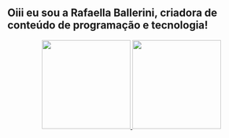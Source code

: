 ## Oiii eu sou a Rafaella Ballerini, criadora de conteúdo de programação e tecnologia!
<div align="center">
  <a href="https://github.com/GabrielLibano">
  <img height="180em" src="https://github-readme-stats.vercel.app/api?username=GabrielLibano&show_icons=true&theme=dracula&include_all_commits=true&count_private=true"/>
  <img height="180em" src="https://github-readme-stats.vercel.app/api/top-langs/?username=GabrielLibano&layout=compact&langs_count=7&theme=dracula"/>
</div>

